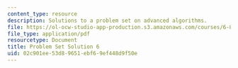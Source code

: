 ```yaml
---
content_type: resource
description: Solutions to a problem set on advanced algorithms.
file: https://ol-ocw-studio-app-production.s3.amazonaws.com/courses/6-854j-advanced-algorithms-fall-2008/02c901ee53d89651ebf69ef448d9f50e_sol6.pdf
file_type: application/pdf
resourcetype: Document
title: Problem Set Solution 6
uid: 02c901ee-53d8-9651-ebf6-9ef448d9f50e
---
```

